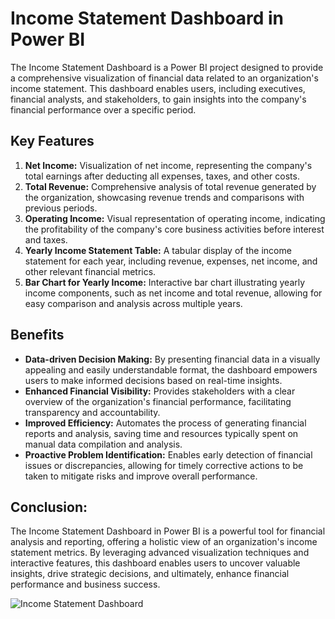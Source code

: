 # Income Statement Dashboard in Power BI

The Income Statement Dashboard is a Power BI project designed to provide a comprehensive visualization of financial data related to an organization's income statement. This dashboard enables users, including executives, financial analysts, and stakeholders, to gain insights into the company's financial performance over a specific period.

## Key Features

1. **Net Income:** Visualization of net income, representing the company's total earnings after deducting all expenses, taxes, and other costs.
2. **Total Revenue:** Comprehensive analysis of total revenue generated by the organization, showcasing revenue trends and comparisons with previous periods.
3. **Operating Income:** Visual representation of operating income, indicating the profitability of the company's core business activities before interest and taxes.
4. **Yearly Income Statement Table:** A tabular display of the income statement for each year, including revenue, expenses, net income, and other relevant financial metrics.
5. **Bar Chart for Yearly Income:** Interactive bar chart illustrating yearly income components, such as net income and total revenue, allowing for easy comparison and analysis across multiple years.

## Benefits

- **Data-driven Decision Making:** By presenting financial data in a visually appealing and easily understandable format, the dashboard empowers users to make informed decisions based on real-time insights.
- **Enhanced Financial Visibility:** Provides stakeholders with a clear overview of the organization's financial performance, facilitating transparency and accountability.
- **Improved Efficiency:** Automates the process of generating financial reports and analysis, saving time and resources typically spent on manual data compilation and analysis.
- **Proactive Problem Identification:** Enables early detection of financial issues or discrepancies, allowing for timely corrective actions to be taken to mitigate risks and improve overall performance.

## Conclusion:

The Income Statement Dashboard in Power BI is a powerful tool for financial analysis and reporting, offering a holistic view of an organization's income statement metrics. By leveraging advanced visualization techniques and interactive features, this dashboard enables users to uncover valuable insights, drive strategic decisions, and ultimately, enhance financial performance and business success.

![Income Statement Dashboard]([path/to/your/screenshot.png](https://drive.google.com/file/d/1Ddv-685QKou3gP6oXoIFjSqGYBsuTi2h/view?usp=sharing)https://drive.google.com/file/d/1Ddv-685QKou3gP6oXoIFjSqGYBsuTi2h/view?usp=sharing)
